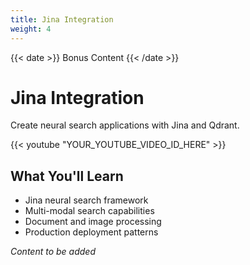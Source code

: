 ```yaml
---
title: Jina Integration
weight: 4
---
```


{{< date >}} Bonus Content {{< /date >}}

# Jina Integration

Create neural search applications with Jina and Qdrant.

{{< youtube "YOUR_YOUTUBE_VIDEO_ID_HERE" >}}

## What You'll Learn

- Jina neural search framework
- Multi-modal search capabilities
- Document and image processing
- Production deployment patterns

*Content to be added* 
